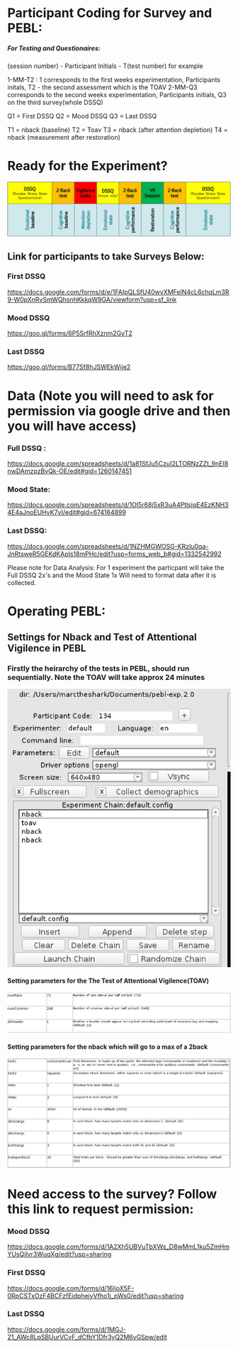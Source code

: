
# Participant Coding for Survey and PEBL:

##### For Testing and Questionaires: 

(session number) - Participant Initials - T(test number)
for example

1-MM-T2 : 1 corresponds to the first weeks experimentation, Participants initals, T2 - the second assessment which is the TOAV
2-MM-Q3 corresponds to the second weeks experimentation, Participants initials, Q3 on the third survey(whole DSSQ)

Q1 = First DSSQ
Q2 = Mood DSSQ
Q3 = Last DSSQ

T1 = nback (baseline)
T2 = Toav
T3 = nback (after attention depletion)
T4 = nback (measurement after restoration)


# Ready for the Experiment? 

![Timeline](https://github.com/MarkusLoennig/project_template/blob/master/IMAGES/PictureTimeline2.jpg)

## Link for participants to take Surveys Below:

### First DSSQ
https://docs.google.com/forms/d/e/1FAIpQLSfU40wvXMFelN4cL6chqLm3R9-W0pXnRvSmWQhsnhKkkqW9GA/viewform?usp=sf_link

### Mood DSSQ
https://goo.gl/forms/6P5SrfRhXznm2GyT2

### Last DSSQ

https://goo.gl/forms/B77Sf8hJSWEkWije2


# Data (Note you will need to ask for permission via google drive and then you will have access)

### Full DSSQ : 

https://docs.google.com/spreadsheets/d/1a81SfJu5CzuI2LTORNzZZt_9nEI8nwDAmzpzBvQk-OE/edit#gid=1260147451

### Mood State: 

https://docs.google.com/spreadsheets/d/1OI5r68j5xR3uA4PtlsjqE4EzKNH34E4aJnoEUHvK7vI/edit#gid=674164899

### Last DSSQ:

https://docs.google.com/spreadsheets/d/1NZHMGWOSG-KRzIu0qa-JnRtsweR5GEKdKApIs18mPHc/edit?usp=forms_web_b#gid=1332542992

Please note for Data Analysis: For 1 experiment the particpant will take the Full DSSQ 2x's and the Mood State 1x
Will need to format data after it is collected.

# Operating PEBL:

## Settings for Nback and Test of Attentional Vigilence in PEBL

### Firstly the heirarchy of the tests in PEBL, should run sequentially. Note the TOAV will take approx 24 minutes
![](https://github.com/MarkusLoennig/project_template/blob/master/IMAGES/pebl_settings.png)
 
 #### Setting parameters for the The Test of Attentional Vigilence(TOAV)
![](https://github.com/MarkusLoennig/project_template/blob/master/IMAGES/toav_setting.png)
 #### Setting parameters for the nback which will go to a max of a 2back
![](https://github.com/MarkusLoennig/project_template/blob/master/IMAGES/nback_setting.png)
 

# Need access to the survey? Follow this link to request permission:

### Mood DSSQ 

https://docs.google.com/forms/d/1A2Xh5UBVuTbXWs_D8wMmL1ku5ZmHmYUsQjlvr3WuqXg/edit?usp=sharing

### First DSSQ

https://docs.google.com/forms/d/16ljoX5F-0RpCSTxOzF4BCFzfEidphejyVfho1j_pWs0/edit?usp=sharing

### Last DSSQ

https://docs.google.com/forms/d/1MGJ-21_AWc8LpSBUurVCvF_dCfbY1Dfr3yQ2M6vGSpw/edit


